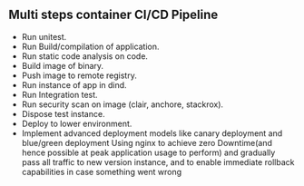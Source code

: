 ## Multi steps container CI/CD Pipeline

- Run unitest.
- Run Build/compilation of application.
- Run static code analysis on code.
- Build image of binary.
- Push image to remote registry.
- Run instance of app in dind.
- Run Integration test.
- Run security scan on image (clair, anchore, stackrox).
- Dispose test instance.
- Deploy to lower environment.
- Implement advanced deployment models like canary deployment and blue/green deployment
  Using nginx to achieve zero Downtime(and hence possible at peak application usage to perform) and gradually pass all traffic to new version instance, and to enable immediate rollback capabilities in case something went wrong
